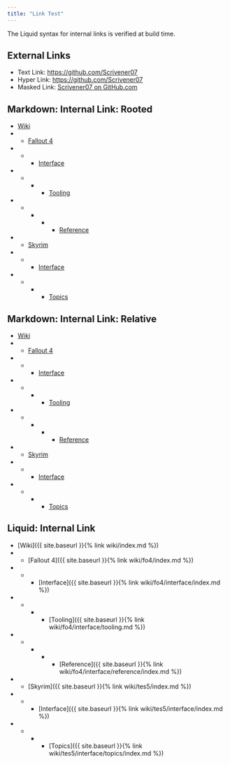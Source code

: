 ```yaml
---
title: "Link Test"
---
```


The Liquid syntax for internal links is verified at build time.


## External Links
- Text Link: https://github.com/Scrivener07
- Hyper Link: <https://github.com/Scrivener07>
- Masked Link: [Scrivener07 on GitHub.com](https://github.com/Scrivener07)


## Markdown: Internal Link: Rooted
- [Wiki](/wiki/)
- - [Fallout 4](/wiki/fo4/)
- - - [Interface](/wiki/fo4/interface/)
- - - - [Tooling](/wiki/fo4/interface/tooling.md)
- - - - - [Reference](/wiki/fo4/interface/reference/)
- - [Skyrim](/wiki/tes5/)
- - - [Interface](/wiki/tes5/interface/)
- - - - [Topics](/wiki/tes5/interface/topics/)


## Markdown: Internal Link: Relative
- [Wiki](../wiki/)
- - [Fallout 4](../wiki/fo4/)
- - - [Interface](../wiki/fo4/interface/)
- - - - [Tooling](../wiki/fo4/interface/tooling.md)
- - - - - [Reference](../wiki/fo4/interface/reference/)
- - [Skyrim](../wiki/tes5/)
- - - [Interface](../wiki/tes5/interface/)
- - - - [Topics](../wiki/tes5/interface/topics/)


## Liquid: Internal Link
- [Wiki]({{ site.baseurl }}{% link wiki/index.md %})
- - [Fallout 4]({{ site.baseurl }}{% link wiki/fo4/index.md %})
- - - [Interface]({{ site.baseurl }}{% link wiki/fo4/interface/index.md %})
- - - - [Tooling]({{ site.baseurl }}{% link wiki/fo4/interface/tooling.md %})
- - - - - [Reference]({{ site.baseurl }}{% link wiki/fo4/interface/reference/index.md %})
- - [Skyrim]({{ site.baseurl }}{% link wiki/tes5/index.md %})
- - - [Interface]({{ site.baseurl }}{% link wiki/tes5/interface/index.md %})
- - - - [Topics]({{ site.baseurl }}{% link wiki/tes5/interface/topics/index.md %})
